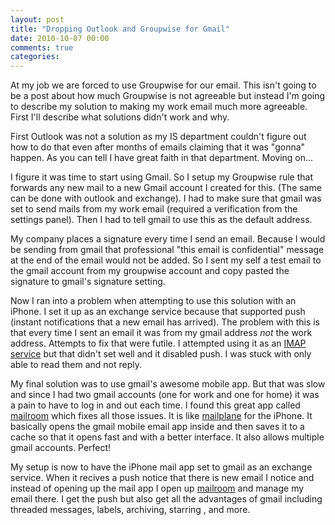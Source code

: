```yaml
--- 
layout: post
title: "Dropping Outlook and Groupwise for Gmail"
date: 2010-10-07 00:00
comments: true
categories:
---
```

At my job we are forced to use Groupwise for our email. This isn't going to be
a post about how much Groupwise is not agreeable but instead I'm going to
describe my solution to making my work email much more agreeable. First I'll
describe what solutions didn't work and why.

<!-- more -->

First Outlook was not a solution as my IS department couldn't figure out how
to do that even after months of emails claiming that it was "gonna" happen. As
you can tell I have great faith in that department. Moving on...

I figure it was time to start using Gmail. So I setup my Groupwise rule that
forwards any new mail to a new Gmail account I created for this. (The same can
be done with outlook and exchange). I had to make sure that gmail was set to
send mails from my work email (required a verification from the settings
panel). Then I had to tell gmail to use this as the default address.

My company places a signature every time I send an email. Because I would be
sending from gmail that professional "this email is confidential" message at
the end of the email would not be added. So I sent my self a test email to the
gmail account from my groupwise account and copy pasted the signature to
gmail's signature setting.

Now I ran into a problem when attempting to use this solution with an iPhone.
I set it up as an exchange service because that supported push (instant
notifications that a new email has arrived). The problem with this is that
every time I sent an email it was from my gmail address _not_ the work
address. Attempts to fix that were futile. I attempted using it as an
[IMAP service][1] but that didn't set well and it disabled push. I was stuck
with only able to read them and not reply.

My final solution was to use gmail's awesome mobile app. But that was slow and
since I had two gmail accounts (one for work and one for home) it was a pain
to have to log in and out each time. I found this great app called
[mailroom][] which fixes all those issues. It is like [mailplane][] for the
iPhone. It basically opens the gmail mobile email app inside and then saves it
to a cache so that it opens fast and with a better interface. It also allows
multiple gmail accounts. Perfect!

My setup is now to have the iPhone mail app set to gmail as an exchange
service. When it recives a push notice that there is new email I notice and
instead of opening up the mail app I open up [mailroom][] and manage my email
there. I get the push but also get all the advantages of gmail including
threaded messages, labels, archiving, starring , and more.

[1]: http://mail.google.com/support/bin/answer.py?hl=en&answer=78799
[mailroom]: http://www.usemailroom.com/
[mailplane]: http://mailplaneapp.com/
